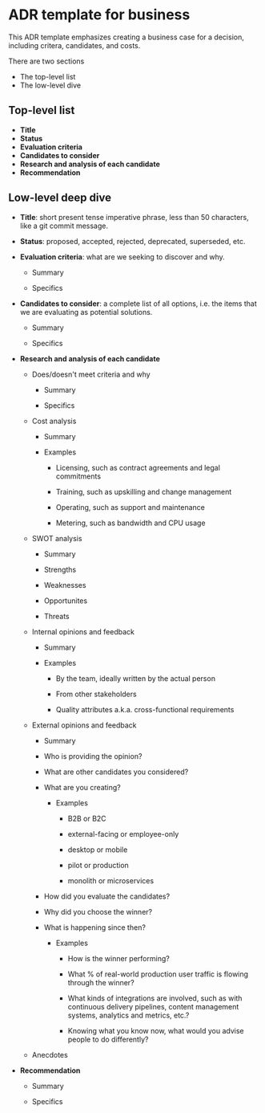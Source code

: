 # ADR template for business

This ADR template emphasizes creating a business case for a decision, including critera, candidates, and costs.

There are two sections 

  * The top-level list
  * The low-level dive


## Top-level list

* **Title**
* **Status**
* **Evaluation criteria**
* **Candidates to consider**
* **Research and analysis of each candidate**
* **Recommendation**


## Low-level deep dive


* **Title**: short present tense imperative phrase, less than 50 characters, like a git commit message.

* **Status**: proposed, accepted, rejected, deprecated, superseded, etc.

* **Evaluation criteria**: what are we seeking to discover and why.

  * Summary

  * Specifics

* **Candidates to consider**: a complete list of all options, i.e. the items that we are evaluating as potential solutions.

  * Summary

  * Specifics

* **Research and analysis of each candidate**

  * Does/doesn't meet criteria and why

    * Summary

    * Specifics

  * Cost analysis

    * Summary

    * Examples

      * Licensing, such as contract agreements and legal commitments

      * Training, such as upskilling and change management

      * Operating, such as support and maintenance

      * Metering, such as bandwidth and CPU usage

  * SWOT analysis

    * Summary

    * Strengths

    * Weaknesses

    * Opportunites

    * Threats

  * Internal opinions and feedback

    * Summary

    * Examples

      * By the team, ideally written by the actual person

      * From other stakeholders

      * Quality attributes a.k.a. cross-functional requirements 

  * External opinions and feedback

    * Summary

    * Who is providing the opinion?

    * What are other candidates you considered?

    * What are you creating? 

      * Examples

        * B2B or B2C

        * external-facing or employee-only

        * desktop or mobile

        * pilot or production

        * monolith or microservices

    * How did you evaluate the candidates?

    * Why did you choose the winner?

    * What is happening since then?

      * Examples

        * How is the winner performing?

        * What % of real-world production user traffic is flowing through the winner?

        * What kinds of integrations are involved, such as with continuous delivery pipelines, content management systems, analytics and metrics, etc.?

        * Knowing what you know now, what would you advise people to do differently?

  * Anecdotes

* **Recommendation**

  * Summary

  * Specifics
